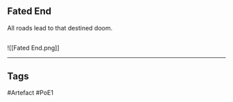 ## Fated End
All roads lead to that destined doom.
##
![[Fated End.png]]

---
## Tags
#Artefact
#PoE1
